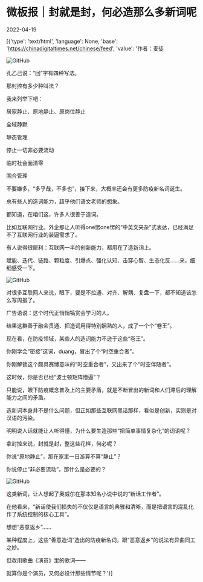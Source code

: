 # 微板报｜封就是封，何必造那么多新词呢

2022-04-19

[{'type': 'text/html', 'language': None, 'base': 'https://chinadigitaltimes.net/chinese/feed', 'value': '作者：麦徒

![GitHub](https://chinadigitaltimes.net/chinese/files/2022/04/post-679789-625e25a347c8c.png)

孔乙己说：“回”字有四种写法。

那封控有多少种叫法？

我来列举下吧：

居家静止、原地静止、原岗位静止

全域静默

静态管理

停止一切非必要流动

临时社会面清零

围合管理

不要嫌多，“多乎哉，不多也”，接下来，大概率还会有更多防疫新名词诞生。

总有些人的造词能力，超乎他们语文老师的想象。

都知道，在咱们这，许多人很善于造词。

比如互联网行业。外企那让人听得one愣one愣的“中英文夹杂”式表达，已经满足不了互联网行业的装逼需求了。

有人说得很犀利：互联网一半的创新能力，都用在了造新词上。

赋能、迭代、链路、颗粒度、引爆点、强化认知、击穿心智、生态化反……来，细细感受一下。

![GitHub](https://chinadigitaltimes.net/chinese/files/2022/04/post-679789-625e25a351295.)

对很多互联网人来说，眼下，要是不拉通、对齐、解耦、复盘一下，都不知道该怎么写周报了。

广告语说：这个时代正悄悄犒赏会学习的人。

结果这群善于融会贯通、把造词用得特别娴熟的人，成了一个个“卷王”。

现在看，在防疫领域，某些人的造词能力不逊于这些“卷王”。

你刚学会“密接”这词，duang，冒出了个“时空重合者”。

你刚解锁这个颇具赛博意味的“时空重合者”，又出来了个“时空伴随者”。

这时候，你是否已经“波士顿矩阵懵逼”？

只能说，眼下防疫概念普及上的主要矛盾，就是不断冒出的新词和人们滞后的理解能力之间的矛盾。

造新词本身并不是什么问题，但正如那些互联网黑话那样，看似是创新，实则是对汉语的污染。

明明说人话就能让人听得懂，为什么要生造那些“把简单事情复杂化”的词语呢？

拿封控来说，封就是封，整这些花样，何必呢？

你说“原地静止”，那在家里一日游算不算“静止”？

你说停止“非必要流动”，那什么是必要的？

![GitHub](https://chinadigitaltimes.net/chinese/files/2022/04/post-679789-625e25a3650b6.)

这类新词，让人想起了奥威尔在那本知名小说中说的“新话工作者”。

在他看来，“新话使我们损失的不仅仅是语言的典雅和清晰，而是把语言的混乱化作了系统控制的核心工具”。

想想“恶意返乡”……

某种程度上，这些“善意造词”造出的防疫新名词，跟“恶意返乡”的说法有异曲同工之妙。

但改用歌曲《演员》里的歌词——

就算你是个演员，又何必设计那些情节呢？'}]
